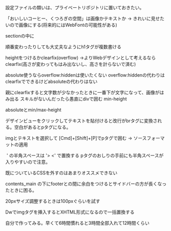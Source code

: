 

設定ファイルの類いは、プライベートリポジトリに置いておきたい。

「おいしいコーヒー、くつろぎの空間」は画像かテキストか
-> きれいに見せたいので画像にする(将来的にはWebFontの可能性がある)

sectionの中に

順番変わったりしても大丈夫なようにh1タグが複数書ける

heightをつけるかclearfix(overflow)
->よりWebデザインとして考えるならclearfix(高さが変わってもはみ出ないし、高さを計らないで済む)

absolute使うならoverflow:hiddenは使いたくない
overflow:hiddenの代わりはclearfixでできるけどabsoluteの代わりはない

親にclearfixすると文字数が少なかったときに一番下が文字になって、画像がはみ出る
スキルがないんだったら愚直にdivで囲む
min-height

absoluteとmin/max-height 

デザインビューをクリックしてテキストを貼付けると改行がbrタグに変換される。空白があるとpタグになる。

imgとテキストを選択して [Cmd]+[Shift]+[P]でpタグで囲む -> ソースフォーマットの適用
<p> <img や '> </h1>' の半角スペースは '> <' で置換する
pタグのおしりの手前にも半角スペースが入りやすいので注意。

既についているCSSを外すのはあまりオススメできない

contents_main の下にfooterとの間に余白をつけるとサイドバーの方が長くなったときに困る。

20pxサイズ調整するときは100pxぐらいを試す

Dwでimgタグを挿入するとXHTML形式になるので一括置換する

自分で作ってみる。早くて6時間慣れると3時間全部入れて12時間くらい


